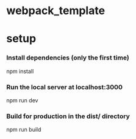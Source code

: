 # webpack_template
# setup
### Install dependencies (only the first time)
npm install

### Run the local server at localhost:3000
npm run dev

### Build for production in the dist/ directory
npm run build
